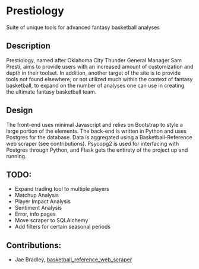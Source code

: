 # Prestiology
Suite of unique tools for advanced fantasy basketball analyses

## Description
Prestiology, named after Oklahoma City Thunder General Manager Sam Presti, aims to provide users with an increased amount of customization and depth in their toolset. In addition, another target of the site is to provide tools not found elsewhere, or not utilized much within the context of fantasy basketball, to expand on the number of analyses one can use in creating the ultimate fantasy basketball team.

## Design
The front-end uses minimal Javascript and relies on Bootstrap to style a large portion of the elements. The back-end is written in Python and uses Postgres for the database. Data is aggregated using a Basketball-Reference web scraper (see contributions). Psycopg2 is used for interfacing with Postgres through Python, and Flask gets the entirety of the project up and running.

## TODO:
* Expand trading tool to multiple players
* Matchup Analysis
* Player Impact Analysis
* Sentiment Analysis
* Error, info pages
* Move scraper to SQLAlchemy
* Add filters for certain seasonal periods

## Contributions:
* Jae Bradley, [basketball_reference_web_scraper](https://github.com/jaebradley/basketball_reference_web_scraper)